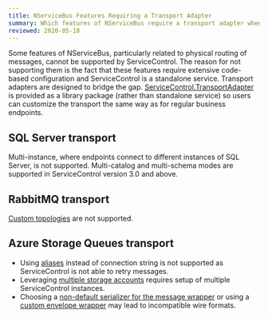 ```yaml
---
title: NServiceBus Features Requiring a Transport Adapter
summary: Which features of NServiceBus require a transport adapter when connecting to ServiceControl
reviewed: 2020-05-18
---
```


Some features of NServiceBus, particularly related to physical routing of messages, cannot be supported by ServiceControl. The reason for not supporting them is the fact that these features require extensive code-based configuration and ServiceControl is a standalone service. Transport adapters are designed to bridge the gap. [ServiceControl.TransportAdapter](https://www.nuget.org/packages/ServiceControl.TransportAdapter/) is provided as a library package (rather than standalone service) so users can customize the transport the same way as for regular business endpoints.


## SQL Server transport

Multi-instance, where endpoints connect to different instances of SQL Server, is not supported. Multi-catalog and multi-schema modes are supported in ServiceControl version 3.0 and above.


## RabbitMQ transport

[Custom topologies](/transports/rabbitmq/routing-topology.md#custom-routing-topology) are not supported.


## Azure Storage Queues transport

 * Using [aliases](/transports/azure-storage-queues/configuration.md#connection-strings-using-aliases-for-connection-strings-to-storage-accounts) instead of connection string is not supported as ServiceControl is not able to retry messages.
 * Leveraging [multiple storage accounts](/transports/azure-storage-queues/multi-storageaccount-support.md) requires setup of multiple ServiceControl instances.
 * Choosing a [non-default serializer for the message wrapper](/transports/azure-storage-queues/configuration.md#configuration-parameters-serializemessagewrapperwith) or using a [custom envelope wrapper](/transports/azure-storage-queues/native-integration.md) may lead to incompatible wire formats.
